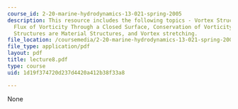 ```yaml
---
course_id: 2-20-marine-hydrodynamics-13-021-spring-2005
description: This resource includes the following topics - Vortex Structures, No Net
  Flux of Vorticity Through a Closed Surface, Conservation of Vorticity Flux, Vortex
  Structures are Material Structures, and Vortex stretching.
file_location: /coursemedia/2-20-marine-hydrodynamics-13-021-spring-2005/1d19f374720d237d4420a412b38f33a8_lecture8.pdf
file_type: application/pdf
layout: pdf
title: lecture8.pdf
type: course
uid: 1d19f374720d237d4420a412b38f33a8

---
```

None
